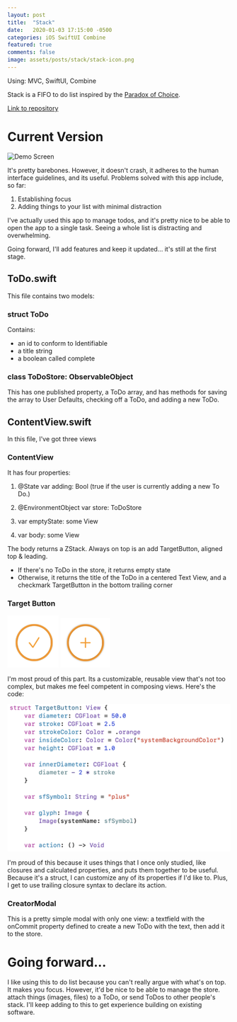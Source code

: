 ```yaml
---
layout: post
title:  "Stack"
date:   2020-01-03 17:15:00 -0500
categories: iOS SwiftUI Combine
featured: true
comments: false
image: assets/posts/stack/stack-icon.png
---
```

Using: MVC, SwiftUI, Combine

Stack is a FIFO to do list inspired by the [Paradox of Choice](https://en.wikipedia.org/wiki/The_Paradox_of_Choice).

[Link to repository](https://github.com/joelhenryclark123/stack)

# Current Version
![Demo Screen](https://github.com/joelhenryclark123/joelhenryclark123.github.io/assets/posts/stack/stack-demo.gif)

It's pretty barebones. However, it doesn't crash, it adheres to the human interface guidelines, and its useful. Problems solved with this app include, so far:
1. Establishing focus
2. Adding things to your list with minimal distraction

I've actually used this app to manage todos, and it's pretty nice to be able to open the app to a single task. Seeing a whole list is distracting and overwhelming.

Going forward, I'll add features and keep it updated... it's still at the first stage.

## ToDo.swift

This file contains two models:

### struct ToDo
Contains:
* an id to conform to Identifiable
* a title string
* a boolean called complete

### class ToDoStore: ObservableObject
This has one published property, a ToDo array, and has methods for saving the array to User Defaults, checking off a ToDo, and adding a new ToDo.

## ContentView.swift

In this file, I've got three views

### ContentView

It has four properties:

1. @State var adding: Bool
(true if the user is currently adding a new To Do.)

2. @EnvironmentObject var store: ToDoStore

3. var emptyState: some View

4. var body: some View

The body returns a ZStack. Always on top is an add TargetButton, aligned top & leading.

* If there's no ToDo in the store, it returns empty state
* Otherwise, it returns the title of the ToDo in a centered Text View, and a checkmark TargetButton in the bottom trailing corner

### Target Button
![TargetButton with checkmark](../assets/posts/stack/target-check.png)
![TargetButton with plus sign](../assets/posts/stack/target-plus.png)

I'm most proud of this part. Its a customizable, reusable view that's not too complex, but makes me feel competent in composing views. Here's the code:

![TargetButton code](../assets/posts/stack/target-code.png)

I'm proud of this because it uses things that I once only studied, like closures and calculated properties, and puts them together to be useful. Because it's a struct, I can customize any of its properties if I'd like to. Plus, I get to use trailing closure syntax to declare its action.

### CreatorModal
This is a pretty simple modal with only one view: a textfield with the onCommit property defined to create a new ToDo with the text, then add it to the store.

# Going forward...

I like using this to do list because you can't really argue with what's on top. It makes you focus. However, it'd be nice to be able to manage the store. attach things (images, files) to a ToDo, or send ToDos to other people's stack. I'll keep adding to this to get experience building on existing software.


